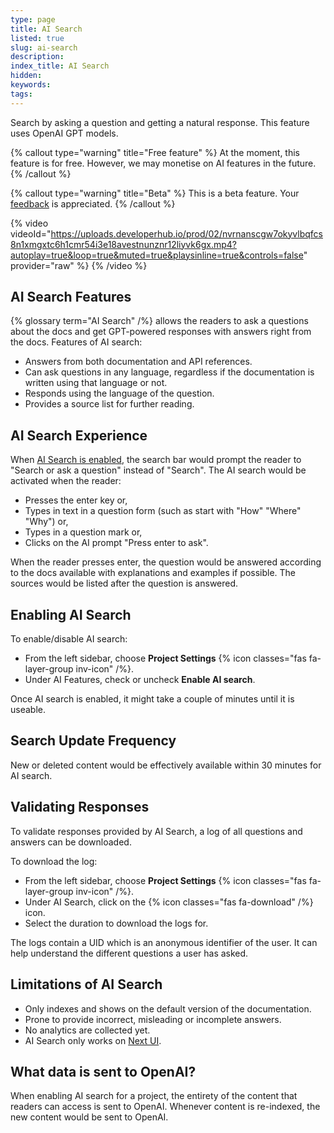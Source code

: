 ```yaml
---
type: page
title: AI Search
listed: true
slug: ai-search
description: 
index_title: AI Search
hidden: 
keywords: 
tags: 
---
```



Search by asking a question and getting a natural response. This feature uses OpenAI GPT models.


{% callout type="warning" title="Free feature" %}
At the moment, this feature is for free. However, we may monetise on AI features in the future.
{% /callout %}



{% callout type="warning" title="Beta" %}
This is a beta feature. Your [feedback](/support-center/contact-us) is appreciated.
{% /callout %}



{% video videoId="https://uploads.developerhub.io/prod/02/nvrnanscgw7okyvlbqfcs8n1xmgxtc6h1cmr54i3e18avestnunznr12liyvk6gx.mp4?autoplay=true&loop=true&muted=true&playsinline=true&controls=false" provider="raw" %}
{% /video %}


## AI Search Features

{% glossary term="AI Search" /%} allows the readers to ask a questions about the docs and get GPT-powered responses with answers right from the docs. Features of AI search:

- Answers from both documentation and API references.
- Can ask questions in any language, regardless if the documentation is written using that language or not.
- Responds using the language of the question.
- Provides a source list for further reading.

## AI Search Experience

When [AI Search is enabled](/support-center/ai-search#enabling-ai-search), the search bar would prompt the reader to "Search or ask a question" instead of "Search". The AI search would be activated when the reader:

- Presses the enter key or,
- Types in text in a question form (such as start with "How" "Where" "Why") or,
- Types in a question mark or,
- Clicks on the AI prompt "Press enter to ask".

When the reader presses enter, the question would be answered according to the docs available with explanations and examples if possible. The sources would be listed after the question is answered.

## Enabling AI Search

To enable/disable AI search:

- From the left sidebar, choose **Project Settings** {% icon classes="fas fa-layer-group inv-icon" /%}.
- Under AI Features, check or uncheck **Enable AI search**.

Once AI search is enabled, it might take a couple of minutes until it is useable.

## Search Update Frequency

New or deleted content would be effectively available within 30 minutes for AI search.

## Validating Responses

To validate responses provided by AI Search, a log of all questions and answers can be downloaded.

To download the log:

- From the left sidebar, choose **Project Settings** {% icon classes="fas fa-layer-group inv-icon" /%}.
- Under AI Search, click on the {% icon classes="fas fa-download" /%} icon.
- Select the duration to download the logs for.

The logs contain a UID which is an anonymous identifier of the user. It can help understand the different questions a user has asked.

## Limitations of AI Search

- Only indexes and shows on the default version of the documentation.
- Prone to provide incorrect, misleading or incomplete answers.
- No analytics are collected yet.
- AI Search only works on [Next UI](/support-center/customising-visuals#next-ui).

## What data is sent to OpenAI?

When enabling AI search for a project, the entirety of the content that readers can access is sent to OpenAI. Whenever content is re-indexed, the new content would be sent to OpenAI.

